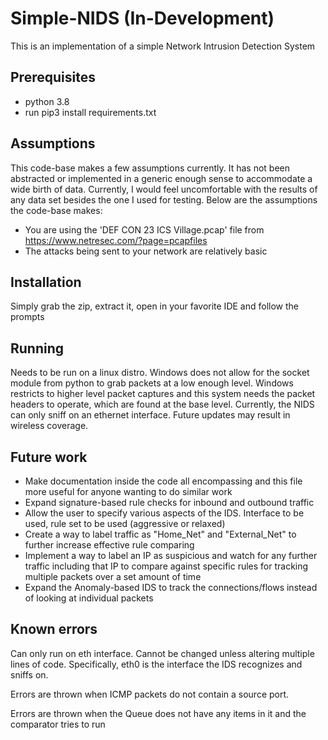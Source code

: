 # Simple-NIDS (In-Development)
This is an implementation of a simple Network Intrusion Detection System

## Prerequisites 
- python 3.8
- run pip3 install requirements.txt

## Assumptions
This code-base makes a few assumptions currently. It has not been abstracted or implemented in a generic enough sense to
accommodate a wide birth of data. Currently, I would feel uncomfortable with the results of any data set besides the one
I used for testing. Below are the assumptions the code-base makes:
- You are using the 'DEF CON 23 ICS Village.pcap' file from https://www.netresec.com/?page=pcapfiles 
- The attacks being sent to your network are relatively basic

## Installation 
Simply grab the zip, extract it, open in your favorite IDE and follow the prompts

## Running
Needs to be run on a linux distro. Windows does not allow for the socket module from python to grab packets at a low 
enough level.
Windows restricts to higher level packet captures and this system needs the packet headers to operate, which are found 
at the base level.
Currently, the NIDS can only sniff on an ethernet interface. Future updates may result in wireless coverage. 

## Future work
- Make documentation inside the code all encompassing and this file more useful for anyone wanting to do similar work
- Expand signature-based rule checks for inbound and outbound traffic
- Allow the user to specify various aspects of the IDS. Interface to be used, rule set to be used (aggressive or relaxed) 
- Create a way to label traffic as "Home_Net" and "External_Net" to further increase effective rule comparing
- Implement a way to label an IP as suspicious and watch for any further traffic including that IP to compare against specific rules for tracking multiple packets over a set amount of time
- Expand the Anomaly-based IDS to track the connections/flows instead of looking at individual packets

## Known errors
Can only run on eth interface. Cannot be changed unless altering multiple lines of code.
Specifically, eth0 is the interface the IDS recognizes and sniffs on.

Errors are thrown when ICMP packets do not contain a source port.

Errors are thrown when the Queue does not have any items in it and the comparator tries to run
